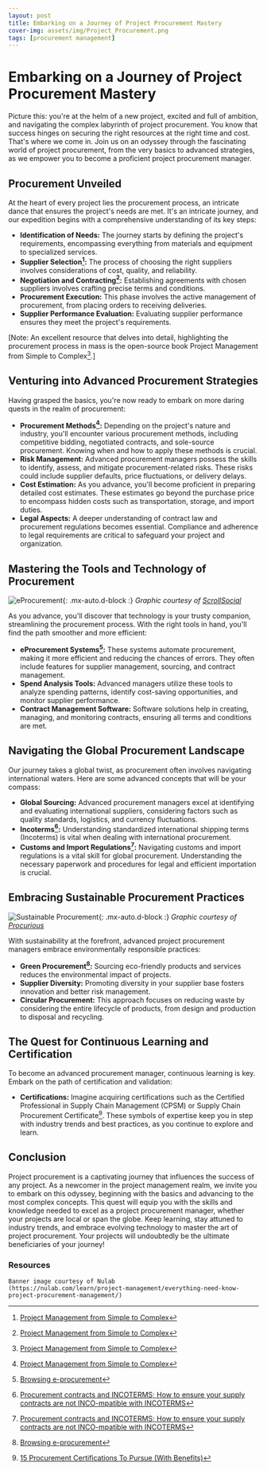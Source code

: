 ```yaml
---
layout: post
title: Embarking on a Journey of Project Procurement Mastery
cover-img: assets/img/Project_Procurement.png
tags: [procurement management]
---
```

# Embarking on a Journey of Project Procurement Mastery

Picture this: you're at the helm of a new project, excited and full of ambition, and navigating the complex labyrinth of project procurement. You know that success hinges on securing the right resources at the right time and cost. That's where we come in. Join us on an odyssey through the fascinating world of project procurement, from the very basics to advanced strategies, as we empower you to become a proficient project procurement manager.

## Procurement Unveiled

At the heart of every project lies the procurement process, an intricate dance that ensures the project's needs are met. It's an intricate journey, and our expedition begins with a comprehensive understanding of its key steps:

- **Identification of Needs:** The journey starts by defining the project's requirements, encompassing everything from materials and equipment to specialized services.
- **Supplier Selection[^1]:** The process of choosing the right suppliers involves considerations of cost, quality, and reliability.
- **Negotiation and Contracting[^1]:** Establishing agreements with chosen suppliers involves crafting precise terms and conditions.
- **Procurement Execution:** This phase involves the active management of procurement, from placing orders to receiving deliveries.
- **Supplier Performance Evaluation:** Evaluating supplier performance ensures they meet the project's requirements.

[Note: An excellent resource that delves into detail, highlighting the procurement process in mass is the open-source book Project Management from Simple to Complex[^1].]

## Venturing into Advanced Procurement Strategies

Having grasped the basics, you're now ready to embark on more daring quests in the realm of procurement:

- **Procurement Methods[^1]:** Depending on the project's nature and industry, you'll encounter various procurement methods, including competitive bidding, negotiated contracts, and sole-source procurement. Knowing when and how to apply these methods is crucial.
- **Risk Management:** Advanced procurement managers possess the skills to identify, assess, and mitigate procurement-related risks. These risks could include supplier defaults, price fluctuations, or delivery delays.
- **Cost Estimation:** As you advance, you'll become proficient in preparing detailed cost estimates. These estimates go beyond the purchase price to encompass hidden costs such as transportation, storage, and import duties.
- **Legal Aspects:** A deeper understanding of contract law and procurement regulations becomes essential. Compliance and adherence to legal requirements are critical to safeguard your project and organization.

## Mastering the Tools and Technology of Procurement

![eProcurement](/agile-blog/assets/img/eProcurement.jpg){: .mx-auto.d-block :}
*Graphic courtesy of [ScrollSocial](https://www.scrollsocial.in/choosing-the-best-eprocurement-solution/)*

As you advance, you'll discover that technology is your trusty companion, streamlining the procurement process. With the right tools in hand, you'll find the path smoother and more efficient:

- **eProcurement Systems[^2]:** These systems automate procurement, making it more efficient and reducing the chances of errors. They often include features for supplier management, sourcing, and contract management.
- **Spend Analysis Tools:** Advanced managers utilize these tools to analyze spending patterns, identify cost-saving opportunities, and monitor supplier performance.
- **Contract Management Software:** Software solutions help in creating, managing, and monitoring contracts, ensuring all terms and conditions are met.

## Navigating the Global Procurement Landscape

Our journey takes a global twist, as procurement often involves navigating international waters. Here are some advanced concepts that will be your compass:

- **Global Sourcing:** Advanced procurement managers excel at identifying and evaluating international suppliers, considering factors such as quality standards, logistics, and currency fluctuations.
- **Incoterms[^3]:** Understanding standardized international shipping terms (Incoterms) is vital when dealing with international procurement.
- **Customs and Import Regulations[^3]:** Navigating customs and import regulations is a vital skill for global procurement. Understanding the necessary paperwork and procedures for legal and efficient importation is crucial.

## Embracing Sustainable Procurement Practices

![Sustainable Procurement](/agile-blog/assets/img/Sustainable_Procurement.jpg){: .mx-auto.d-block :}
*Graphic courtesy of [Procurious](https://www.procurious.com/procurement-news/introduce-sustainable-procurement-strategy)*

With sustainability at the forefront, advanced project procurement managers embrace environmentally responsible practices:

- **Green Procurement[^2]:** Sourcing eco-friendly products and services reduces the environmental impact of projects.
- **Supplier Diversity:** Promoting diversity in your supplier base fosters innovation and better risk management.
- **Circular Procurement:** This approach focuses on reducing waste by considering the entire lifecycle of products, from design and production to disposal and recycling.

## The Quest for Continuous Learning and Certification

To become an advanced procurement manager, continuous learning is key. Embark on the path of certification and validation:

- **Certifications:** Imagine acquiring certifications such as the Certified Professional in Supply Chain Management (CPSM) or Supply Chain Procurement Certificate[^4]. These symbols of expertise keep you in step with industry trends and best practices, as you continue to explore and learn.

## Conclusion

Project procurement is a captivating journey that influences the success of any project. As a newcomer in the project management realm, we invite you to embark on this odyssey, beginning with the basics and advancing to the most complex concepts. This quest will equip you with the skills and knowledge needed to excel as a project procurement manager, whether your projects are local or span the globe. Keep learning, stay attuned to industry trends, and embrace evolving technology to master the art of project procurement. Your projects will undoubtedly be the ultimate beneficiaries of your journey!

### Resources
[^1]: [Project Management from Simple to Complex](https://open.lib.umn.edu/projectmanagement/)
[^2]: [Browsing e-procurement](https://www.pmi.org/learning/library/considerations-when-browsing-e-procurement-3525)
[^3]: [Procurement contracts and INCOTERMS; How to ensure your supply contracts are not INCO-mpatible with INCOTERMS](https://www.lexology.com/library/detail.aspx?g=4d25c17b-fc34-4b7a-8154-21a6aa78aafb)
[^4]: [15 Procurement Certifications To Pursue (With Benefits)](https://www.indeed.com/career-advice/career-development/procurement-certifications)

~~~
Banner image courtesy of Nulab
(https://nulab.com/learn/project-management/everything-need-know-project-procurement-management/)
~~~
